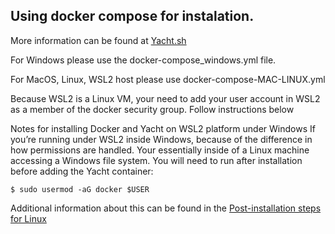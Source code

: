 ## Using docker compose for instalation.
More information can be found at [Yacht.sh](https://yacht.sh/docs/Installation/Install)

For Windows please use the docker-compose_windows.yml file. 

For MacOS, Linux, WSL2 host please use docker-compose-MAC-LINUX.yml

Because WSL2 is a Linux VM, your need to add your user account in WSL2 as a member of the docker security group. 
Follow instructions below

Notes for installing Docker and Yacht on WSL2 platform under Windows
If you’re running under WSL2 inside Windows, because of the difference in how permissions are handled. Your essentially inside of a Linux machine accessing a Windows file system. You will need to run after installation before adding the Yacht container:
```
$ sudo usermod -aG docker $USER
```
Additional information about this can be found in the [Post-installation steps for Linux](https://docs.docker.com/engine/install/linux-postinstall/)